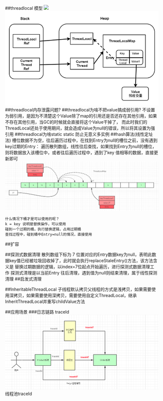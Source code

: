 ##threadlocal 模型
![](/Users/chris/workspace/xsource/linux/src/main/java/concurrent/images/threadlocal对象模型.jpg)
[](https://www.cnblogs.com/Ccwwlx/p/13581004.html)
![](.z_threadlocal_问题清单_images/f4991752.png)
##threadlocal内存泄露问题?
##threadlocal为啥不把value搞成弱引用?
[](https://cloud.tencent.com/developer/article/1769423#:~:text=%E3%80%8C%E4%B8%8D%E8%AE%BE%E7%BD%AE%E4%B8%BA%E5%BC%B1%E5%BC%95%E7%94%A8,%E5%85%B6%E8%AE%BE%E7%BD%AE%E4%B8%BA%E5%BC%BA%E5%BC%95%E7%94%A8%E3%80%82%E3%80%8D)
不设置为弱引用，是因为不清楚这个Value除了map的引用还是否还存在其他引用，如果不存在其他引用，当GC的时候就会直接将这个Value干掉了，
而此时我们的ThreadLocal还处于使用期间，就会造成Value为null的错误，所以将其设置为强引用
##threadlocal为啥static
static 防止无意义多实例
[](https://www.zhihu.com/question/35250439)
##hash算法(线性定址法)
槽位数据不为空，往后遍历过程中，在找到Entry为null的槽位之前，没有遇到key过期的Entry：
遍历散列数组，线性往后查找，如果找到Entry为null的槽位，则将数据放入该槽位中，或者往后遍历过程中，遇到了key 值相等的数据，直接更新即可
![](.z_threadlocal_问题清单_images/9ad9f00b.png)
```asp
什么情况下桶才是可以使用的呢？
k = key 说明是替换操作，可以使用
碰到一个过期的桶，执行替换逻辑，占用过期桶
查找过程中，碰到桶中Entry=null的情况，直接使用
```
##扩容

##探测式数据清理
散列数组下标为 7 位置对应的Entry数据key为null，表明此数据key值已经被垃圾回收掉了，此时就会执行replaceStaleEntry()方法，该方法含义是
替换过期数据的逻辑，以index=7位起点开始遍历，进行探测式数据清理工作
探测式清理是以当前Entry 往后清理，遇到值为null则结束清理，属于线性探测清理
##启发式清理

##InheritableThreadLocal
子线程默认拷贝父线程的方式是浅拷贝，如果需要使用深拷贝，如果需要使用深拷贝，需要使用自定义ThreadLocal，继承InheritThreadLocal并重写childValue方法
[](https://blog.csdn.net/w172087242/article/details/83375022)

##应用场景
###日志链路
traceId
![](.z_threadlocal_问题清单_images/09a3e0f7.png)
线程池traceId
[](https://juejin.cn/post/6844904118062956557)
